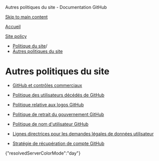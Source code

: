 Autres politiques du site - Documentation GitHub

[Skip to main content](#main-content)

[Accueil](/fr)

[Site policy](/fr/site-policy)

* [Politique du site](/fr/site-policy)/
* [Autres politiques du site](/fr/site-policy/other-site-policies)

Autres politiques du site
==========

* [GitHub et contrôles commerciaux](/fr/site-policy/other-site-policies/github-and-trade-controls)

* [Politique des utilisateurs décédés de GitHub](/fr/site-policy/other-site-policies/github-deceased-user-policy)

* [Politique relative aux logos GitHub](/fr/site-policy/other-site-policies/github-logo-policy)

* [Politique de retrait du gouvernement GitHub](/fr/site-policy/other-site-policies/github-government-takedown-policy)

* [Politique de nom d'utilisateur GitHub](/fr/site-policy/other-site-policies/github-username-policy)

* [Lignes directrices pour les demandes légales de données utilisateur](/fr/site-policy/other-site-policies/guidelines-for-legal-requests-of-user-data)

* [Stratégie de récupération de compte GitHub](/fr/site-policy/other-site-policies/github-account-recovery-policy)

{"resolvedServerColorMode":"day"}
